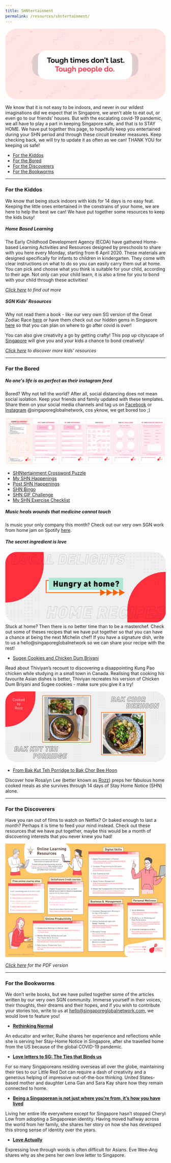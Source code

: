 ```yaml
---
title: SHNtertainment
permalink: /resources/shntertainment/
---
```


![Image](/images/shntertainment-resources/SHNtertainment-Header.png)

We know that it is not easy to be indoors, and never in our wildest imaginations did we expect that in Singapore, we aren't able to eat out, or even go to our friends’ houses. But with the escalating covid-19 pandemic, we all have to play a part in keeping Singapore safe, and that is to STAY HOME. We have put together this page, to hopefully keep you entertained during your SHN period and through these circuit breaker measures. Keep checking back, we will try to update it as often as we can! THANK YOU for keeping us safe!

* [For the Kiddos](#kid-activities)  
* [For the Bored](#fun-stuff)
* [For the Discoverers](#shn-learning)
* [For the Bookworms](#reading-pleasure)

<hr>

### <a id="kid-activities"></a> For the Kiddos

We know that being stuck indoors with kids for 14 days is no easy feat. Keeping the little ones entertained in the constrains of your home, we are here to help the best we can! We have put together some resources to keep the kids busy!

##### Home Based Learning

The Early Childhood Development Agency (ECDA) have gathered Home-based Learning Activities and Resources designed by preschools to share with you here every Monday, starting from 6 April 2020. These materials are designed specifically for infants to children in kindergarten. They come with clear instructions on what to do so you can easily carry them out at home. You can pick and choose what you think is suitable for your child, according to their age. Not only can your child learn, it is also a time for you to bond with your child through these activities!

_[Click here](https://www.ecda.gov.sg/growatbeanstalk/Pages/Home-Based%20Learning/Home-Based-Learning.aspx) to find out more_

#####	SGN Kids’ Resources

Why not read them a book - like our very own SG version of the Great Zodiac Race [here](https://www.singaporeglobalnetwork.com/resources/resources-for-kids/#great-zodiac-race) or have them check out our hidden gems in Singapore [here](https://www.singaporeglobalnetwork.com/resources/resources-for-kids/#sg-hidden-gems) so that you can plan on where to go after covid is over! 

You can also give creativity a go by getting crafty! This pop up cityscape of [Singapore](https://www.singaporeglobalnetwork.com/resources/resources-for-kids/#sg-cityscape) will give you and your kids a chance to bond creatively!

_[Click here](https://www.singaporeglobalnetwork.com/resources/resources-for-kids/) to discover more kids' resources_

<hr>

### <a id="fun-stuff"></a> For the Bored

##### No one's life is as perfect as their instagram feed

Bored? Why not tell the world? After all, social distancing does not mean social isolation. Keep your friends and family updated with these templates. Share them on your social media channels and tag us on [Facebook](https://www.facebook.com/singaporeglobalnetwork/) or [Instagram](https://www.instagram.com/singaporeglobalnetwork/) @singaporeglobalnetwork, cos yknow, we get bored too ;)

![Image](/images/shntertainment-resources/SHNtertainment-template-preview.png)

- [SHNtertainment Crossword Puzzle](https://d33wubrfki0l68.cloudfront.net/10a6b9cdce2fd6e1402687a2f63ff1da4372b0de/384d8/images/shntertainment-resources/shntertainment-puzzle.jpg)
- [My SHN Happenings](https://d33wubrfki0l68.cloudfront.net/cdadd941fa79ccd5bebe309ba52d43a7df3f9078/c59a6/images/shntertainment-resources/shntertainment-happenings.jpg)
- [Post SHN Happenings](https://d33wubrfki0l68.cloudfront.net/77b27aaa2d2e2f953c2590a121aceaa5f964984b/d32fb/images/shntertainment-resources/shntertainment-post-happenings.jpg)
- [SHN Bingo](https://d33wubrfki0l68.cloudfront.net/bf7770990960230dbcb7b12250772045dcdabad8/6217c/images/shntertainment-resources/shntertainment-bingo.jpg)
- [SHN GIF Challenge](https://d33wubrfki0l68.cloudfront.net/4c58d6cbb67217b7083e90d3a2c8d172ac53d8a4/4c157/images/shntertainment-resources/shntertainment-gif-challenge.jpg)
- [My SHN Exercise Checklist](https://d33wubrfki0l68.cloudfront.net/17e23dd7c6321541e62718eba4f1baac288824c1/62dfc/images/shntertainment-resources/shntertainment-exercise-checklist.jpg)

##### Music heals wounds that medicine cannot touch

Is music your only company this month? Check out our very own SGN work from home jam on Spotify [here](https://go.gov.sg/wfhjam).

##### The secret ingredient is love

![Image](/images/shntertainment-resources/SHNtertainment-recipe-1.jpg)
Stuck at home? Then there is no better time than to be a masterchef. Check out some of theses recipes that we have put together so that you can have a chance at being the next Michelin chef! If you have a signature dish, write to us a hello@singaporeglobalnetwork so we can share your recipe with the rest!

- [Sugee Cookies and Chicken Dum Briyani](https://www.singaporeglobalnetwork.com/food-for-thought/from-the-community/dum-briyani-in-the-prairies)

Read about Thiviyan’s recount to discovering a disappointing Kung Pao chicken while studying in a small town in Canada. Realising that cooking his favourite Asian dishes is better, Thiviyan recreates his version of Chicken Dum Briyani and Sugee cookies - make sure you give it a try!

![Image](/images/shntertainment-resources/SHNtertainment-recipe-2.jpg)
- [From Bak Kut Teh Porridge to Bak Chor Bee Hoon](https://www.singaporeglobalnetwork.com/food-for-thought/from-the-community/from-bak-kut-teh-porridge-to-bak-chor-bee-hoon)

Discover how Rosalyn Lee (better known as [Rozz](https://www.instagram.com/heyrozz/)) preps her fabulous home cooked meals as she survives through 14 days of Stay Home Notice (SHN) alone.

<hr>

### <a id="shn-learning"></a> For the Discoverers

Have you ran out of films to watch on Netflix? Or baked enough to last a month? Perhaps it is time to feed your mind instead. Check out these resources that we have put together, maybe this would be a month of discovering interests that you never knew you had!

![Image](/images/shntertainment-resources/online-learning-resources.jpg)

_[Click here](https://www.singaporeglobalnetwork.com/docs/SGN-Online-Learning-Resources.pdf) for the PDF version_

<hr>

### <a id="reading-pleasure"></a> For the Bookworms

We don’t write books, but we have pulled together some of the articles written by our very own SGN community. Immerse yourself in their voices, their thoughts, their dreams and their hopes, and if you wish to contribute your stories too, write to us at hello@singaporeglobalnetwork.com, we would love to feature you! 

-	**[Rethinking Normal](https://www.singaporeglobalnetwork.com/food-for-thought/from-the-community/rethinking-normal-zhang-ruihe)**

An educator and writer, Ruihe shares her experience and reflections while she is serving her Stay-Home Notice in Singapore, after she travelled home from the US because of the global COVID-19 pandemic. 

-	**[Love letters to SG: The Ties that Binds us](https://www.singaporeglobalnetwork.com/food-for-thought/from-the-community/love-letter-to-sg)**

For so many Singaporeans residing overseas all over the globe, maintaining their ties to our Little Red Dot can require a dash of creativity and a generous helping of impressive out-of-the-box thinking. United States-based mother and daughter Lena Gan and Sara Kay share how they remain connected to home.

-	**[Being a Singaporean is not just where you’re from, it’s how you have lived](https://www.singaporeglobalnetwork.com/food-for-thought/from-the-community/being-a-singaporean)**

Living her entire life everywhere except for Singapore hasn’t stopped Cheryl Low from adopting a Singaporean identity. Having moved halfway across the world from her family, she shares her story on how she has developed this strong sense of identity over the years.

-	**[Love Actually](https://www.singaporeglobalnetwork.com/food-for-thought/from-the-community/love-actually)**

Expressing love through words is often difficult for Asians. Eve Wee-Ang shares why as she pens her own love letter to Singapore.

